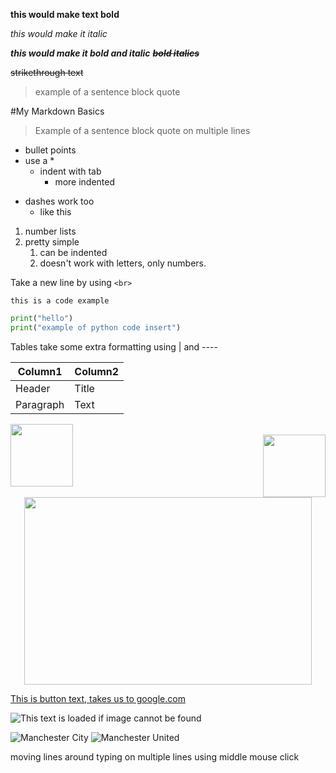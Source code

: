 **this would make text bold** 

_this would make it italic_

**_this would make it bold and italic_**
~~_**bold italics**_~~

~~strikethrough text~~

> example of a sentence block quote

#My Markdown Basics

>Example of a 
>sentence block
>quote
>on multiple lines

* bullet points
* use a *
    * indent with tab
        * more indented
        
- dashes work too
    - like this 

1. number lists
2. pretty simple
    1. can be indented
    2. doesn't work with letters, only numbers. 

Take a new line by using `<br>` 
<br>

`this is a code example`

```python
print("hello")
print("example of python code insert")
```
Tables take some extra formatting using | and ----

| Column1     | Column2     |
| ----------- | ----------- |
| Header      | Title       |
| Paragraph   | Text        |

<img align="left" width="100" height="100" src="https://s3.amazonaws.com/spectrumnews-web-assets/wp-content/uploads/2018/11/13154625/20181112-SHANK3monkey-844.jpg">
<br>
<img align="right" width="100" height="100" src="https://s3.amazonaws.com/spectrumnews-web-assets/wp-content/uploads/2018/11/13154625/20181112-SHANK3monkey-844.jpg">
<br>
<p align="center">
  <img width="460" height="300" src="https://s3.amazonaws.com/spectrumnews-web-assets/wp-content/uploads/2018/11/13154625/20181112-SHANK3monkey-844.jpg">
</p>

[This is button text, takes us to google.com](http://www.google.com)

![This text is loaded if image cannot be found](https://qa-courseware-images.s3.eu-west-2.amazonaws.com/markdown/links_images/000.jpeg)


![Manchester City][blue]
![Manchester United][red]

[blue]: https://cdn.images.express.co.uk/img/dynamic/footballteams/x256/20.png
[red]: https://icons.iconseeker.com/png/fullsize/soccer-teams/manchester-united-fc-logo.png


moving lines around
typing on multiple lines using middle mouse click




